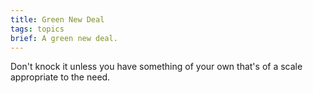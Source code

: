 ```yaml
---
title: Green New Deal
tags: topics
brief: A green new deal.
---
```


Don't knock it unless you have something of your own that's of a scale appropriate to the need.
